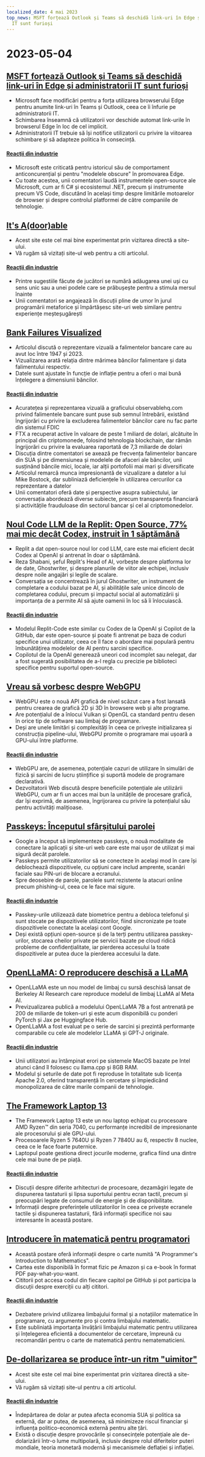 ```yaml
---
localized_date: 4 mai 2023
top_news: MSFT forțează Outlook și Teams să deschidă link-uri în Edge și administratorii
  IT sunt furioși
---
```


# 2023-05-04

## [MSFT forțează Outlook și Teams să deschidă link-uri în Edge și administratorii IT sunt furioși](https://www.theverge.com/2023/5/3/23709297/microsoft-edge-force-outlook-teams-web-links-open)

- Microsoft face modificări pentru a forța utilizarea browserului Edge pentru anumite link-uri în Teams și Outlook, ceea ce îi înfurie pe administratorii IT.
- Schimbarea înseamnă că utilizatorii vor deschide automat link-urile în browserul Edge în loc de cel implicit.
- Administratorii IT trebuie să își notifice utilizatorii cu privire la viitoarea schimbare și să adapteze politica în consecință.

#### [Reacții din industrie](http://news.ycombinator.com/item?id=35800158)

- Microsoft este criticată pentru istoricul său de comportament anticoncurențial și pentru "modelele obscure" în promovarea Edge.
- Cu toate acestea, unii comentatori laudă instrumentele open-source ale Microsoft, cum ar fi C# și ecosistemul .NET, precum și instrumente precum VS Code, discutând în același timp despre limitările motoarelor de browser și despre controlul platformei de către companiile de tehnologie.

## [It's A(door)able](https://ncase.me/door/)

- Acest site este cel mai bine experimentat prin vizitarea directă a site-ului.
- Vă rugăm să vizitați site-ul web pentru a citi articolul.

#### [Reacții din industrie](http://news.ycombinator.com/item?id=35800492)

- Printre sugestiile făcute de jucători se numără adăugarea unei uși cu sens unic sau a unei podele care se prăbușește pentru a stimula mersul înainte
- Unii comentatori se angajează în discuții pline de umor în jurul programării metaforice și împărtășesc site-uri web similare pentru experiențe meșteșugărești

## [Bank Failures Visualized](https://observablehq.com/@mbostock/bank-failures)

- Articolul discută o reprezentare vizuală a falimentelor bancare care au avut loc între 1947 și 2023.
- Vizualizarea arată relația dintre mărimea băncilor falimentare și data falimentului respectiv.
- Datele sunt ajustate în funcție de inflație pentru a oferi o mai bună înțelegere a dimensiunii băncilor.

#### [Reacții din industrie](http://news.ycombinator.com/item?id=35795975)

- Acuratețea și reprezentarea vizuală a graficului observablehq.com privind falimentele bancare sunt puse sub semnul întrebării, existând îngrijorări cu privire la excluderea falimentelor băncilor care nu fac parte din sistemul FDIC
- FTX a recuperat active în valoare de peste 1 miliard de dolari, alcătuite în principal din criptomonede, folosind tehnologia blockchain, dar rămân îngrijorări cu privire la evaluarea raportată de 7,3 miliarde de dolari
- Discuția dintre comentatori se axează pe frecvența falimentelor bancare din SUA și pe dimensiunea și modelele de afaceri ale băncilor, unii susținând băncile mici, locale, iar alții portofolii mai mari și diversificate
- Articolul remarcă munca impresionantă de vizualizare a datelor a lui Mike Bostock, dar subliniază deficiențele în utilizarea cercurilor ca reprezentare a datelor
- Unii comentatori oferă date și perspective asupra subiectului, iar conversația abordează diverse subiecte, precum transparența financiară și activitățile frauduloase din sectorul bancar și cel al criptomonedelor.

## [Noul Code LLM de la Replit: Open Source, 77% mai mic decât Codex, instruit în 1 săptămână](https://www.latent.space/p/reza-shabani#details)

- Replit a dat open-source noul lor cod LLM, care este mai eficient decât Codex al OpenAI și antrenat în doar o săptămână.
- Reza Shabani, șeful Replit's Head of AI, vorbește despre platforma lor de date, Ghostwriter, și despre planurile de viitor ale echipei, inclusiv despre noile angajări și legile de scalare.
- Conversația se concentrează în jurul Ghostwriter, un instrument de completare a codului bazat pe AI, și abilitățile sale unice dincolo de completarea codului, precum și impactul social al automatizării și importanța de a permite AI să ajute oamenii în loc să îi înlocuiască.

#### [Reacții din industrie](http://news.ycombinator.com/item?id=35803435)

- Modelul Replit-Code este similar cu Codex de la OpenAI și Copilot de la GitHub, dar este open-source și poate fi antrenat pe baza de coduri specifice unui utilizator, ceea ce îl face o abordare mai populară pentru îmbunătățirea modelelor de AI pentru sarcini specifice.
- Copilotul de la OpenAI generează uneori cod incomplet sau nelegat, dar a fost sugerată posibilitatea de a-l regla cu precizie pe biblioteci specifice pentru suportul open-source.

## [Vreau să vorbesc despre WebGPU](https://cohost.org/mcc/post/1406157-i-want-to-talk-about-webgpu)

- WebGPU este o nouă API grafică de nivel scăzut care a fost lansată pentru crearea de grafică 2D și 3D în browsere web și alte programe.
- Are potențialul de a înlocui Vulkan și OpenGL ca standard pentru desen în orice tip de software sau limbaj de programare.
- Deși are unele limitări și complexități în ceea ce privește inițializarea și construcția pipeline-ului, WebGPU promite o programare mai ușoară a GPU-ului între platforme.

#### [Reacții din industrie](http://news.ycombinator.com/item?id=35800988)

- WebGPU are, de asemenea, potențiale cazuri de utilizare în simulări de fizică și sarcini de lucru științifice și suportă modele de programare declarativă.
- Dezvoltatorii Web discută despre beneficiile potențiale ale utilizării WebGPU, cum ar fi un acces mai bun la unitățile de procesare grafică, dar își exprimă, de asemenea, îngrijorarea cu privire la potențialul său pentru activități malițioase.

## [Passkeys: Începutul sfârșitului parolei](https://blog.google/technology/safety-security/the-beginning-of-the-end-of-the-password/)

- Google a început să implementeze passkeys, o nouă modalitate de conectare la aplicații și site-uri web care este mai ușor de utilizat și mai sigură decât parolele.
- Passkeys permite utilizatorilor să se conecteze în același mod în care își deblochează dispozitivele, cu opțiuni care includ amprente, scanări faciale sau PIN-uri de blocare a ecranului.
- Spre deosebire de parole, parolele sunt rezistente la atacuri online precum phishing-ul, ceea ce le face mai sigure.

#### [Reacții din industrie](http://news.ycombinator.com/item?id=35801392)

- Passkey-urile utilizează date biometrice pentru a debloca telefonul și sunt stocate pe dispozitivele utilizatorilor, fiind sincronizate pe toate dispozitivele conectate la același cont Google.
- Deși există opțiuni open-source și de la terți pentru utilizarea passkey-urilor, stocarea cheilor private pe servicii bazate pe cloud ridică probleme de confidențialitate, iar pierderea accesului la toate dispozitivele ar putea duce la pierderea accesului la date.

## [OpenLLaMA: O reproducere deschisă a LLaMA](https://github.com/openlm-research/open_llama)

- OpenLLaMA este un nou model de limbaj cu sursă deschisă lansat de Berkeley AI Research care reproduce modelul de limbaj LLaMA al Meta AI.
- Previzualizarea publică a modelului OpenLLaMA 7B a fost antrenată pe 200 de miliarde de token-uri și este acum disponibilă cu ponderi PyTorch și Jax pe Huggingface Hub.
- OpenLLaMA a fost evaluat pe o serie de sarcini și prezintă performanțe comparabile cu cele ale modelelor LLaMA și GPT-J originale.

#### [Reacții din industrie](http://news.ycombinator.com/item?id=35798888)

- Unii utilizatori au întâmpinat erori pe sistemele MacOS bazate pe Intel atunci când îl folosesc cu llama.cpp și 8GB RAM.
- Modelul și seturile de date pot fi reproduse în totalitate sub licența Apache 2.0, oferind transparență în cercetare și împiedicând monopolizarea de către marile companii de tehnologie.

## [The Framework Laptop 13](https://frame.work/blog/announcing-the-framework-laptop-13-powered-by-amd-ryzen)

- The Framework Laptop 13 este un nou laptop echipat cu procesoare AMD Ryzen™ din seria 7040, cu performanțe incredibil de impresionante ale procesorului și ale GPU-ului.
- Procesoarele Ryzen 5 7640U și Ryzen 7 7840U au 6, respectiv 8 nuclee, ceea ce le face foarte puternice.
- Laptopul poate gestiona direct jocurile moderne, grafica fiind una dintre cele mai bune de pe piață.

#### [Reacții din industrie](http://news.ycombinator.com/item?id=35802210)

- Discuții despre diferite arhitecturi de procesoare, dezamăgiri legate de dispunerea tastaturii și lipsa suportului pentru ecran tactil, precum și preocupări legate de consumul de energie și de disponibilitate.
- Informații despre preferințele utilizatorilor în ceea ce privește ecranele tactile și dispunerea tastaturii, fără informații specifice noi sau interesante în această postare.

## [Introducere în matematică pentru programatori](https://pimbook.org)

- Această postare oferă informații despre o carte numită "A Programmer's Introduction to Mathematics".
- Cartea este disponibilă în format fizic pe Amazon și ca e-book în format PDF pay-what-you-want.
- Cititorii pot accesa codul din fiecare capitol pe GitHub și pot participa la discuții despre exerciții cu alți cititori.

#### [Reacții din industrie](http://news.ycombinator.com/item?id=35800136)

- Dezbatere privind utilizarea limbajului formal și a notațiilor matematice în programare, cu argumente pro și contra limbajului matematic.
- Este subliniată importanța învățării limbajului matematic pentru utilizarea și înțelegerea eficientă a documentelor de cercetare, împreună cu recomandări pentru o carte de matematică pentru nematematicieni.

## [De-dollarizarea se produce într-un ritm "uimitor"](https://www.bloomberg.com/news/articles/2023-04-18/de-dollarization-is-happening-at-a-stunning-pace-jen-says)

- Acest site este cel mai bine experimentat prin vizitarea directă a site-ului.
- Vă rugăm să vizitați site-ul pentru a citi articolul.

#### [Reacții din industrie](http://news.ycombinator.com/item?id=35796915)

- Îndepărtarea de dolar ar putea afecta economia SUA și politica sa externă, dar ar putea, de asemenea, să minimizeze riscul financiar și influența politico-economică externă pentru alte țări.
- Există o discuție despre provocările și consecințele potențiale ale de-dolarizării într-o lume multipolară, inclusiv despre rolul diferitelor puteri mondiale, teoria monetară modernă și mecanismele deflației și inflației.
